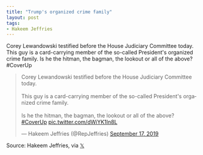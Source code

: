 ```yaml
---
title: "Trump's organized crime family"
layout: post
tags:
- Hakeem Jeffries
---
```


Corey Lewandowski testified before the House Judiciary Committee today. This guy is a card-carrying member of the so-called President's organized crime family. Is he the hitman, the bagman, the lookout or all of the above? #CoverUp

<blockquote class="twitter-tweet"><p lang="en" dir="ltr">Corey Lewandowski testified before the House Judiciary Committee today.<br><br>This guy is a card-carrying member of the so-called President's organized crime family.<br><br>Is he the hitman, the bagman, the lookout or all of the above?<a href="https://twitter.com/hashtag/CoverUp?src=hash&amp;ref_src=twsrc%5Etfw">#CoverUp</a> <a href="https://t.co/dWiYK1In8L">pic.twitter.com/dWiYK1In8L</a></p>&mdash; Hakeem Jeffries (@RepJeffries) <a href="https://twitter.com/RepJeffries/status/1174065579134767105?ref_src=twsrc%5Etfw">September 17, 2019</a></blockquote> <script async src="https://platform.twitter.com/widgets.js" charset="utf-8"></script>

Source: Hakeem Jeffries, via [&#x1D54F;](https://x.com)
